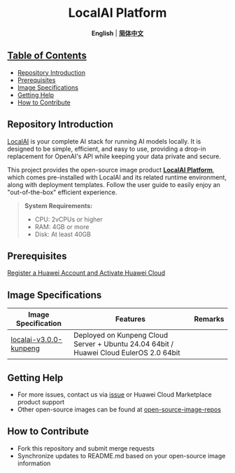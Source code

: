 <p align="center">
  <h1 align="center">LocalAI Platform</h1>
  <p align="center">
    <strong>English</strong></a> | <a href="README_ZH.md"><strong>简体中文</strong>
  </p>

## Table of Contents

- [Repository Introduction](#repository-introduction)
- [Prerequisites](#prerequisites)  
- [Image Specifications](#image-specifications)
- [Getting Help](#getting-help)
- [How to Contribute](#how-to-contribute)

## Repository Introduction
[LocalAI](https://localai.io/) is your complete AI stack for running AI models locally. It is designed to be simple, efficient, and easy to use, providing a drop-in replacement for OpenAI's API while keeping your data private and secure.

This project provides the open-source image product [**LocalAI Platform**](https://marketplace.huaweicloud.com/intl/hidden/contents/a097f0fb-aa22-4ca4-bc22-c6e3faf0c88e), which comes pre-installed with LocalAI and its related runtime environment, along with deployment templates. Follow the user guide to easily enjoy an "out-of-the-box" efficient experience.

> **System Requirements:**
> - CPU: 2vCPUs or higher
> - RAM: 4GB or more  
> - Disk: At least 40GB

## Prerequisites
[Register a Huawei Account and Activate Huawei Cloud](https://support.huaweicloud.com/usermanual-account/account_id_001.html)

## Image Specifications

| Image Specification | Features | Remarks |
|---------------------|----------|---------|
| [localai-v3.0.0-kunpeng](https://github.com/HuaweiCloudDeveloper/localai-image/tree/localai-v3.0.0-kunpeng/README.md) | Deployed on Kunpeng Cloud Server + Ubuntu 24.04 64bit / Huawei Cloud EulerOS 2.0 64bit | |

## Getting Help
- For more issues, contact us via [issue](https://github.com/HuaweiCloudDeveloper/localai-image/issues) or Huawei Cloud Marketplace product support
- Other open-source images can be found at [open-source-image-repos](https://github.com/HuaweiCloudDeveloper/open-source-image-repos)

## How to Contribute
- Fork this repository and submit merge requests  
- Synchronize updates to README.md based on your open-source image information
